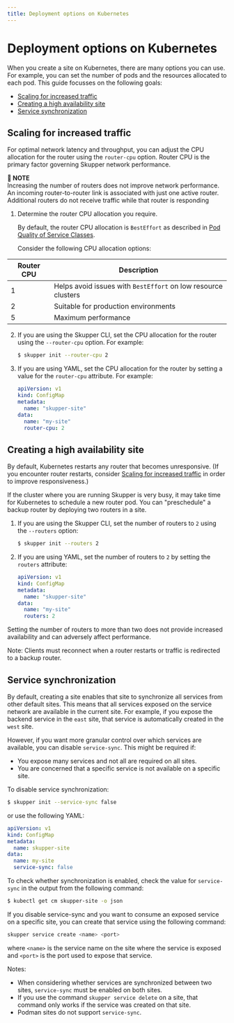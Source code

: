 ```yaml
---
title: Deployment options on Kubernetes
---
```

# Deployment options on Kubernetes

When you create a site on Kubernetes, there are many options you can use.  For example, you can set the number of pods and the resources allocated to each pod.
This guide focusses on the following goals:

* [Scaling for increased traffic](#scaling-for-increased-traffic)
* [Creating a high availability site](#creating-a-high-availability-site)
* [Service synchronization](#service-synchronization)

## Scaling for increased traffic

For optimal network latency and throughput, you can adjust the CPU allocation for the router using the `router-cpu` option.
Router CPU is the primary factor governing Skupper network performance.

**📌 NOTE**\
Increasing the number of routers does not improve network performance.  An incoming router-to-router link is associated with just one active router.  Additional routers do not receive traffic while that router is responding

1. Determine the router CPU allocation you require.

   By default, the router CPU allocation is `BestEffort` as described in [Pod Quality of Service Classes](https://kubernetes.io/docs/concepts/workloads/pods/pod-qos/#besteffort).

   Consider the following CPU allocation options:

| Router CPU | Description |
| --- | --- |
| 1 | Helps avoid issues with `BestEffort` on low resource clusters |
| 2 | Suitable for production environments |
| 5 | Maximum performance |
2. If you are using the Skupper CLI, set the CPU allocation for the router using the `--router-cpu` option.  For example:

   ```bash
   $ skupper init --router-cpu 2
   ```
3. If you are using YAML, set the CPU allocation for the router by setting a value for the `router-cpu` attribute.  For example:

   ```YAML
   apiVersion: v1
   kind: ConfigMap
   metadata:
     name: "skupper-site"
   data:
     name: "my-site"
     router-cpu: 2
   ```

## Creating a high availability site

By default, Kubernetes restarts any router that becomes unresponsive.
(If you encounter router restarts, consider [Scaling for increased traffic](#scaling-for-increased-traffic) in order to improve responsiveness.)

If the cluster where you are running Skupper is very busy, it may take time for Kubernetes to schedule a new router pod.  You can "preschedule" a backup router by deploying two routers in a site.

1. If you are using the Skupper CLI, set the number of routers to `2` using the `--routers` option:

   ```bash
   $ skupper init --routers 2
   ```
2. If you are using YAML, set the number of routers to `2` by setting the `routers` attribute:

   ```YAML
   apiVersion: v1
   kind: ConfigMap
   metadata:
     name: "skupper-site"
   data:
     name: "my-site"
     routers: 2
   ```

Setting the number of routers to more than two does not provide increased availability and can adversely affect performance.

Note: Clients must reconnect when a router restarts or traffic is redirected to a backup router.

## Service synchronization

By default, creating a site enables that site to synchronize all services from other default sites.
This means that all services exposed on the service network are available in the current site.
For example, if you expose the backend service in the `east` site, that service is automatically created in the `west` site.

However, if you want more granular control over which services are available, you can disable `service-sync`.
This might be required if:

* You expose many services and not all are required on all sites.
* You are concerned that a specific service is not available on a specific site.

To disable service synchronization:

```bash
$ skupper init --service-sync false
```

or use the following YAML:

```yaml
apiVersion: v1
kind: ConfigMap
metadata:
  name: skupper-site
data:
  name: my-site
  service-sync: false
```

To check whether synchronization is enabled, check the value for `service-sync` in the output from the following command:

```bash
$ kubectl get cm skupper-site -o json
```

If you disable service-sync and you want to consume an exposed service on a specific site, you can create that service using the following command:

```bash
skupper service create <name> <port>
```

where `<name>` is the service name on the site where the service is exposed
and `<port>` is the port used to expose that service.

Notes:

* When considering whether services are synchronized between two sites, `service-sync` must be enabled on both sites.
* If you use the command `skupper service delete` on a site, that command only works if the service was created on that site.
* Podman sites do not support `service-sync`.
